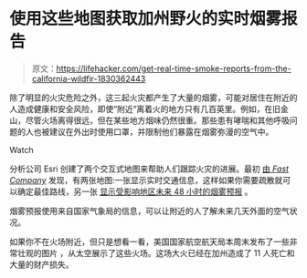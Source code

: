 # 使用这些地图获取加州野火的实时烟雾报告

> 原文：<https://lifehacker.com/get-real-time-smoke-reports-from-the-california-wildfir-1830362443>

除了明显的火灾危险之外，这三起火灾都产生了大量的烟雾，可能对居住在附近的人造成健康和安全风险，即使“附近”离着火的地方只有几百英里。例如，在旧金山，尽管火场离得很远，但在某些地方烟味仍然很重。那些患有哮喘和其他呼吸问题的人也被建议在外出时使用口罩，并限制他们暴露在烟雾弥漫的空气中。

Watch

分析公司 Esri 创建了两个交互式地图来帮助人们跟踪火灾的进展。最初 [由 *Fast Company*](https://amp.fastcompany.com/90265561/these-california-wildfire-maps-let-you-track-woolsey-fire-and-smoke-forecasts-in-real-time) 发现，有两张地图:一张显示实时交通信息，这样如果你需要疏散就可以确定最佳路线，另一张 [显示受影响地区未来 48 小时的烟雾预报](https://esrimedia.maps.arcgis.com/apps/TimeAware/index.html?appid=63bc632046ae4dd6be09dab6d0003a38) 。

烟雾预报使用来自国家气象局的信息，可以让附近的人了解未来几天外面的空气状况。

如果你不在火场附近，但只是想看一看，美国国家航空航天局本周末发布了一些非常壮观的图片 ，从太空展示了这些火场。这场大火已经在加州造成了 11 人死亡和大量的财产损失。
